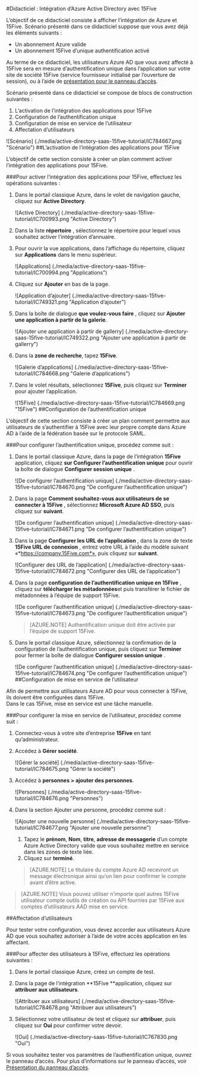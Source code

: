 <properties 
    pageTitle="Didacticiel : Intégration d’Azure Active Directory avec 15Five | Microsoft Azure" 
    description="Découvrez comment utiliser 15Five avec Azure Active Directory pour activer l’authentification unique, la mise en service automatisé et bien plus encore !" 
    services="active-directory" 
    authors="jeevansd"  
    documentationCenter="na" 
    manager="femila"/>
<tags 
    ms.service="active-directory" 
    ms.devlang="na" 
    ms.topic="article" 
    ms.tgt_pltfrm="na" 
    ms.workload="identity" 
    ms.date="09/29/2016" 
    ms.author="jeedes" />

#<a name="tutorial-azure-active-directory-integration-with-15five"></a>Didacticiel : Intégration d’Azure Active Directory avec 15Five

L’objectif de ce didacticiel consiste à afficher l’intégration de Azure et 15Five. Scénario présenté dans ce didacticiel suppose que vous avez déjà les éléments suivants :

-   Un abonnement Azure valide
-   Un abonnement 15Five d’unique authentification activé

Au terme de ce didacticiel, les utilisateurs Azure AD que vous avez affecté à 15Five sera en mesure d’authentification unique dans l’application sur votre site de société 15Five (service fournisseur initialisé par l’ouverture de session), ou à l’aide de [présentation pour le panneau d’accès](active-directory-saas-access-panel-introduction.md).

Scénario présenté dans ce didacticiel se compose de blocs de construction suivantes :

1.  L’activation de l’intégration des applications pour 15Five
2.  Configuration de l’authentification unique
3.  Configuration de mise en service de l’utilisateur
4.  Affectation d’utilisateurs

![Scénario] (./media/active-directory-saas-15five-tutorial/IC784667.png "Scénario")
##<a name="enabling-the-application-integration-for-15five"></a>L’activation de l’intégration des applications pour 15Five

L’objectif de cette section consiste à créer un plan comment activer l’intégration des applications pour 15Five.

###<a name="to-enable-the-application-integration-for-15five-perform-the-following-steps"></a>Pour activer l’intégration des applications pour 15Five, effectuez les opérations suivantes :

1.  Dans le portail classique Azure, dans le volet de navigation gauche, cliquez sur **Active Directory**.

    ![Active Directory] (./media/active-directory-saas-15five-tutorial/IC700993.png "Active Directory")

2.  Dans la liste **répertoire** , sélectionnez le répertoire pour lequel vous souhaitez activer l’intégration d’annuaire.

3.  Pour ouvrir la vue applications, dans l’affichage du répertoire, cliquez sur **Applications** dans le menu supérieur.

    ![Applications] (./media/active-directory-saas-15five-tutorial/IC700994.png "Applications")

4.  Cliquez sur **Ajouter** en bas de la page.

    ![Application d’ajouter] (./media/active-directory-saas-15five-tutorial/IC749321.png "Application d’ajouter")

5.  Dans la boîte de dialogue **que voulez-vous faire** , cliquez sur **Ajouter une application à partir de la galerie**.

    ![Ajouter une application à partir de gallerry] (./media/active-directory-saas-15five-tutorial/IC749322.png "Ajouter une application à partir de gallerry")

6.  Dans la **zone de recherche**, tapez **15Five**.

    ![Galerie d’applications] (./media/active-directory-saas-15five-tutorial/IC784668.png "Galerie d’applications")

7.  Dans le volet résultats, sélectionnez **15Five**, puis cliquez sur **Terminer** pour ajouter l’application.

    ![15Five] (./media/active-directory-saas-15five-tutorial/IC784669.png "15Five")
##<a name="configuring-single-sign-on"></a>Configuration de l’authentification unique

L’objectif de cette section consiste à créer un plan comment permettre aux utilisateurs de s’authentifier à 15Five avec leur propre compte dans Azure AD à l’aide de la fédération basée sur le protocole SAML.

###<a name="to-configure-single-sign-on-perform-the-following-steps"></a>Pour configurer l’authentification unique, procédez comme suit :

1.  Dans le portail classique Azure, dans la page de l’intégration **15Five** application, cliquez **sur Configurer l’authentification unique** pour ouvrir la boîte de dialogue **Configurer session unique** .

    ![De configurer l’authentification unique] (./media/active-directory-saas-15five-tutorial/IC784670.png "De configurer l’authentification unique")

2.  Dans la page **Comment souhaitez-vous aux utilisateurs de se connecter à 15Five** , sélectionnez **Microsoft Azure AD SSO**, puis cliquez sur **suivant**.

    ![De configurer l’authentification unique] (./media/active-directory-saas-15five-tutorial/IC784671.png "De configurer l’authentification unique")

3.  Dans la page **Configurer les URL de l’application** , dans la zone de texte **15Five URL de connexion** , entrez votre URL à l’aide du modèle suivant «*https://company.15Five.com*», puis cliquez sur **suivant**.

    ![Configurer des URL de l’application] (./media/active-directory-saas-15five-tutorial/IC784672.png "Configurer des URL de l’application")

4.  Dans la page **configuration de l’authentification unique en 15Five** , cliquez sur **télécharger les métadonnées**et puis transférer le fichier de métadonnées à l’équipe de support 15Five.

    ![De configurer l’authentification unique] (./media/active-directory-saas-15five-tutorial/IC784673.png "De configurer l’authentification unique")

    >[AZURE.NOTE] Authentification unique doit être activée par l’équipe de support 15Five.

5.  Dans le portail classique Azure, sélectionnez la confirmation de la configuration de l’authentification unique, puis cliquez sur **Terminer** pour fermer la boîte de dialogue **Configurer session unique** .

    ![De configurer l’authentification unique] (./media/active-directory-saas-15five-tutorial/IC784674.png "De configurer l’authentification unique")
##<a name="configuring-user-provisioning"></a>Configuration de mise en service de l’utilisateur

Afin de permettre aux utilisateurs Azure AD pour vous connecter à 15Five, ils doivent être configurées dans 15Five.  
Dans le cas 15Five, mise en service est une tâche manuelle.

###<a name="to-configure-user-provisioning-perform-the-following-steps"></a>Pour configurer la mise en service de l’utilisateur, procédez comme suit :

1.  Connectez-vous à votre site d’entreprise **15Five** en tant qu’administrateur.

2.  Accédez à **Gérer société**.

    ![Gérer la société] (./media/active-directory-saas-15five-tutorial/IC784675.png "Gérer la société")

3.  Accédez à **personnes \> ajouter des personnes**.

    ![Personnes] (./media/active-directory-saas-15five-tutorial/IC784676.png "Personnes")

4.  Dans la section Ajouter une personne, procédez comme suit :

    ![Ajouter une nouvelle personne] (./media/active-directory-saas-15five-tutorial/IC784677.png "Ajouter une nouvelle personne")

    1.  Tapez le **prénom**, **Nom**, **titre**, **adresse de messagerie** d’un compte Azure Active Directory valide que vous souhaitez mettre en service dans les zones de texte liée.
    2.  Cliquez sur **terminé**.

    >[AZURE.NOTE] Le titulaire du compte Azure AD recevront un message électronique ainsi qu’un lien pour confirmer le compte avant d’être active.

>[AZURE.NOTE] Vous pouvez utiliser n’importe quel autres 15Five utilisateur compte outils de création ou API fournies par 15Five aux comptes d’utilisateurs AAD mise en service.

##<a name="assigning-users"></a>Affectation d’utilisateurs

Pour tester votre configuration, vous devez accorder aux utilisateurs Azure AD que vous souhaitez autoriser à l’aide de votre accès application en les affectant.

###<a name="to-assign-users-to-15five-perform-the-following-steps"></a>Pour affecter des utilisateurs à 15Five, effectuez les opérations suivantes :

1.  Dans le portail classique Azure, créez un compte de test.

2.  Dans la page de l’intégration **15Five **application, cliquez sur **attribuer aux utilisateurs**.

    ![Attribuer aux utilisateurs] (./media/active-directory-saas-15five-tutorial/IC784678.png "Attribuer aux utilisateurs")

3.  Sélectionnez votre utilisateur de test et cliquez sur **attribuer**, puis cliquez sur **Oui** pour confirmer votre devoir.

    ![Oui] (./media/active-directory-saas-15five-tutorial/IC767830.png "Oui")

Si vous souhaitez tester vos paramètres de l’authentification unique, ouvrez le panneau d’accès. Pour plus d’informations sur le panneau d’accès, voir [Présentation du panneau d’accès](active-directory-saas-access-panel-introduction.md).
